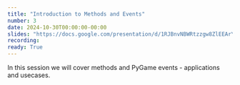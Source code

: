 ```yaml
---
title: "Introduction to Methods and Events"
number: 3
date: 2024-10-30T00:00:00-00:00
slides: "https://docs.google.com/presentation/d/1RJBnvNBWRtzzgw8ZlEEArYYwkzPO1eGLDKph9LAZs_s/edit?usp=share_link"
recording:
ready: True
---
```


In this session we will cover methods and PyGame events - applications and usecases.

